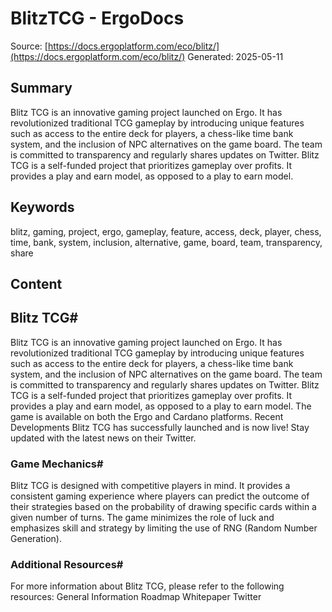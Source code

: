 # BlitzTCG - ErgoDocs
Source: [https://docs.ergoplatform.com/eco/blitz/](https://docs.ergoplatform.com/eco/blitz/)
Generated: 2025-05-11

## Summary
Blitz TCG is an innovative gaming project launched on Ergo. It has revolutionized traditional TCG gameplay by introducing unique features such as access to the entire deck for players, a chess-like time bank system, and the inclusion of NPC alternatives on the game board. The team is committed to transparency and regularly shares updates on Twitter. Blitz TCG is a self-funded project that prioritizes gameplay over profits. It provides a play and earn model, as opposed to a play to earn model.

## Keywords
blitz, gaming, project, ergo, gameplay, feature, access, deck, player, chess, time, bank, system, inclusion, alternative, game, board, team, transparency, share

## Content
## Blitz TCG#
Blitz TCG is an innovative gaming project launched on Ergo. It has revolutionized traditional TCG gameplay by introducing unique features such as access to the entire deck for players, a chess-like time bank system, and the inclusion of NPC alternatives on the game board. The team is committed to transparency and regularly shares updates on Twitter.
Blitz TCG is a self-funded project that prioritizes gameplay over profits. It provides a play and earn model, as opposed to a play to earn model. The game is available on both the Ergo and Cardano platforms.
Recent Developments
Blitz TCG has successfully launched and is now live! Stay updated with the latest news on their Twitter.

### Game Mechanics#
Blitz TCG is designed with competitive players in mind. It provides a consistent gaming experience where players can predict the outcome of their strategies based on the probability of drawing specific cards within a given number of turns. The game minimizes the role of luck and emphasizes skill and strategy by limiting the use of RNG (Random Number Generation).

### Additional Resources#
For more information about Blitz TCG, please refer to the following resources:
General Information 
Roadmap
Whitepaper
Twitter
